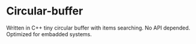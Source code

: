 # Circular-buffer
Written in C++ tiny circular buffer with items  searching. No API depended. Optimized for embadded systems.
